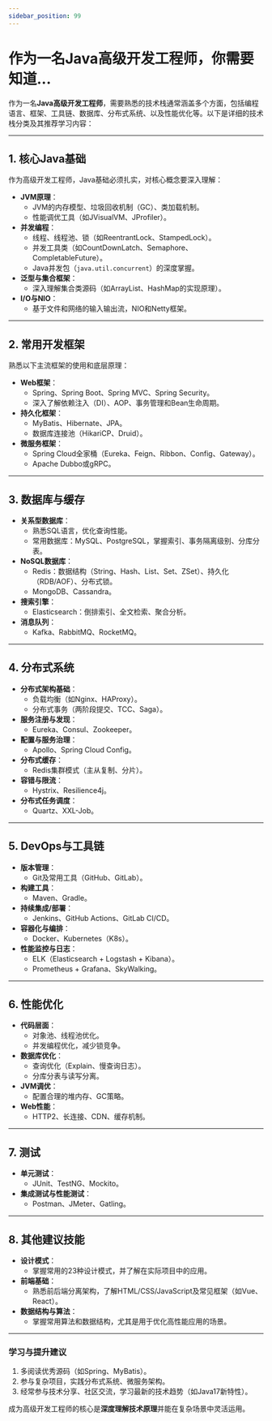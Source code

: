 ```yaml
---
sidebar_position: 99
---
```


# 作为一名Java高级开发工程师，你需要知道...

作为一名**Java高级开发工程师**，需要熟悉的技术栈通常涵盖多个方面，包括编程语言、框架、工具链、数据库、分布式系统、以及性能优化等。以下是详细的技术栈分类及其推荐学习内容：

---

## **1. 核心Java基础**
作为高级开发工程师，Java基础必须扎实，对核心概念要深入理解：
- **JVM原理**：
  - JVM的内存模型、垃圾回收机制（GC）、类加载机制。
  - 性能调优工具（如JVisualVM、JProfiler）。
- **并发编程**：
  - 线程、线程池、锁（如ReentrantLock、StampedLock）。
  - 并发工具类（如CountDownLatch、Semaphore、CompletableFuture）。
  - Java并发包（`java.util.concurrent`）的深度掌握。
- **泛型与集合框架**：
  - 深入理解集合类源码（如ArrayList、HashMap的实现原理）。
- **I/O与NIO**：
  - 基于文件和网络的输入输出流，NIO和Netty框架。

---

## **2. 常用开发框架**
熟悉以下主流框架的使用和底层原理：
- **Web框架**：
  - Spring、Spring Boot、Spring MVC、Spring Security。
  - 深入了解依赖注入（DI）、AOP、事务管理和Bean生命周期。
- **持久化框架**：
  - MyBatis、Hibernate、JPA。
  - 数据库连接池（HikariCP、Druid）。
- **微服务框架**：
  - Spring Cloud全家桶（Eureka、Feign、Ribbon、Config、Gateway）。
  - Apache Dubbo或gRPC。

---

## **3. 数据库与缓存**
- **关系型数据库**：
  - 熟悉SQL语言，优化查询性能。
  - 常用数据库：MySQL、PostgreSQL，掌握索引、事务隔离级别、分库分表。
- **NoSQL数据库**：
  - Redis：数据结构（String、Hash、List、Set、ZSet）、持久化（RDB/AOF）、分布式锁。
  - MongoDB、Cassandra。
- **搜索引擎**：
  - Elasticsearch：倒排索引、全文检索、聚合分析。
- **消息队列**：
  - Kafka、RabbitMQ、RocketMQ。

---

## **4. 分布式系统**
- **分布式架构基础**：
  - 负载均衡（如Nginx、HAProxy）。
  - 分布式事务（两阶段提交、TCC、Saga）。
- **服务注册与发现**：
  - Eureka、Consul、Zookeeper。
- **配置与服务治理**：
  - Apollo、Spring Cloud Config。
- **分布式缓存**：
  - Redis集群模式（主从复制、分片）。
- **容错与限流**：
  - Hystrix、Resilience4j。
- **分布式任务调度**：
  - Quartz、XXL-Job。

---

## **5. DevOps与工具链**
- **版本管理**：
  - Git及常用工具（GitHub、GitLab）。
- **构建工具**：
  - Maven、Gradle。
- **持续集成/部署**：
  - Jenkins、GitHub Actions、GitLab CI/CD。
- **容器化与编排**：
  - Docker、Kubernetes（K8s）。
- **性能监控与日志**：
  - ELK（Elasticsearch + Logstash + Kibana）。
  - Prometheus + Grafana、SkyWalking。

---

## **6. 性能优化**
- **代码层面**：
  - 对象池、线程池优化。
  - 并发编程优化，减少锁竞争。
- **数据库优化**：
  - 查询优化（Explain、慢查询日志）。
  - 分库分表与读写分离。
- **JVM调优**：
  - 配置合理的堆内存、GC策略。
- **Web性能**：
  - HTTP2、长连接、CDN、缓存机制。

---

## **7. 测试**
- **单元测试**：
  - JUnit、TestNG、Mockito。
- **集成测试与性能测试**：
  - Postman、JMeter、Gatling。

---

## **8. 其他建议技能**
- **设计模式**：
  - 掌握常用的23种设计模式，并了解在实际项目中的应用。
- **前端基础**：
  - 熟悉前后端分离架构，了解HTML/CSS/JavaScript及常见框架（如Vue、React）。
- **数据结构与算法**：
  - 掌握常用算法和数据结构，尤其是用于优化高性能应用的场景。

---

### 学习与提升建议
1. 多阅读优秀源码（如Spring、MyBatis）。
2. 参与复杂项目，实践分布式系统、微服务架构。
3. 经常参与技术分享、社区交流，学习最新的技术趋势（如Java17新特性）。

成为高级开发工程师的核心是**深度理解技术原理**并能在复杂场景中灵活运用。
